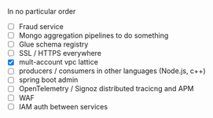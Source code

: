 In no particular order

- [ ] Fraud service
- [ ] Mongo aggregation pipelines to do something
- [ ] Glue schema registry
- [ ] SSL / HTTPS everywhere
- [x] mult-account vpc lattice
- [ ] producers / consumers in other languages (Node.js, c++)
- [ ] spring boot admin
- [ ] OpenTelemetry / Signoz distributed tracicng and APM
- [ ] WAF
- [ ] IAM auth between services
